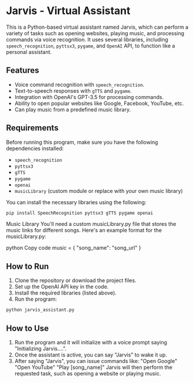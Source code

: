 # Jarvis - Virtual Assistant

This is a Python-based virtual assistant named Jarvis, which can perform a variety of tasks such as opening websites, playing music, and processing commands via voice recognition. It uses several libraries, including `speech_recognition`, `pyttsx3`, `pygame`, and `OpenAI` API, to function like a personal assistant.

## Features

- Voice command recognition with `speech_recognition`.
- Text-to-speech responses with `gTTS` and `pygame`.
- Integration with OpenAI's GPT-3.5 for processing commands.
- Ability to open popular websites like Google, Facebook, YouTube, etc.
- Can play music from a predefined music library.

## Requirements

Before running this program, make sure you have the following dependencies installed:

- `speech_recognition`
- `pyttsx3`
- `gTTS`
- `pygame`
- `openai`
- `musicLibrary` (custom module or replace with your own music library)

You can install the necessary libraries using the following:

```bash
pip install SpeechRecognition pyttsx3 gTTS pygame openai
```
Music Library
You'll need a custom musicLibrary.py file that stores the music links for different songs. Here's an example format for the musicLibrary.py:

python
Copy code
music = {
    "song_name": "song_url"
}
## How to Run
1. Clone the repository or download the project files.
2. Set up the OpenAI API key in the code.
3. Install the required libraries (listed above).
4. Run the program:
```bash
python jarvis_assistant.py
```
## How to Use
1. Run the program and it will initialize with a voice prompt saying "Initializing Jarvis....".
2. Once the assistant is active, you can say "Jarvis" to wake it up.
3. After saying "Jarvis", you can issue commands like:
"Open Google"
"Open YouTube"
"Play [song_name]"
Jarvis will then perform the requested task, such as opening a website or playing music.
